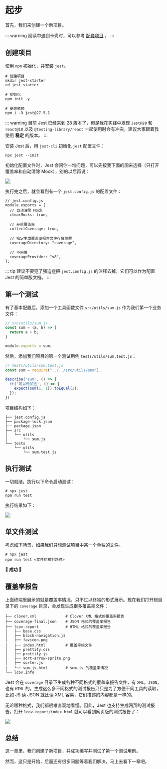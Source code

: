 # 起步

首先，我们来创建一个新项目。

::: warning
阅读中遇到卡壳时，可以参考 [配套项目](https://github.com/haixiangyan/jest-tutorial-example) 。
:::

## 创建项目

使用 `npm` 初始化，并安装 `jest`。

```shell
# 创建项目
mkdir jest-starter
cd jest-starter

# 初始化
npm init -y

# 安装依赖
npm i -D jest@27.5.1
```

::: warning
目前 Jest 已经来到 28 版本了，但是我在实践中发现 `Jest@28` 和 `react@18` 以及 `@testing-library/react` 一起使用时会有冲突，建议大家跟着我使用 **稳定** 的版本。
:::

安装 Jest 后，用 `jest-cli` 初始化 `jest` 配置文件：

```shell
npx jest --init
```

初始化配置文件时，Jest 会问你一堆问题，可以先按我下面的图来选择（只打开覆盖率和自动清除 Mock），别的以后再说：

![](./jest-config.png)

执行完之后，就会看到有一个 `jest.config.js` 的配置文件：

```shell
// jest.config.js
module.exports = {
  // 自动清除 Mock
  clearMocks: true,

  // 开启覆盖率
  collectCoverage: true,

  // 指定生成覆盖率报告文件存放位置
  coverageDirectory: "coverage",

  // 不用管
  coverageProvider: "v8",
};
```

::: tip
建议不要犯了强迫症把 `jest.config.js` 的注释去掉，它们可以作为配置 Jest 的简单版文档。
:::

## 第一个测试

有了基本配置后，添加一个工具函数文件 `src/utils/sum.js` 作为我们第一个业务文件：

```js
// src/utils/sum.js
const sum = (a, b) => {
  return a + b;
}

module.exports = sum;
```

然后，添加我们项目的第一个测试用例 `tests/utils/sum.test.js`：

```js
// tests/utils/sum.test.js
const sum = require("../../src/utils/sum");

describe('sum', () => {
  it('可以做加法', () => {
    expect(sum(1, 1)).toEqual(2);
  });
})
```

项目结构如下：

```
├── jest.config.js
├── package-lock.json
├── package.json
├── src
│   └── utils
│       └── sum.js
└── tests
    └── utils
        └── sum.test.js
```

## 执行测试

一切就绪，执行以下命令启动测试：

```shell
# npx jest
npm run test
```

执行结果如下：

![](./test-result.png)

## 单文件测试

考虑如下场景，如果我们只想测试项目中某一个单独的文件。
```shell
# npx jest
npm run test <文件的相对路径>
```

**🎉 成功 🎉**

## 覆盖率报告

上面终端里展示的就是覆盖率情况，只不过以终端的形式展示。现在我们打开根目录下的 `coverage` 目录，会发现生成很多覆盖率文件：

```
├── clover.xml             # Clover XML 格式的覆盖率报告
├── coverage-final.json    # JSON 格式的覆盖率报告
├── lcov-report            # HTML 格式的覆盖率报告
│   ├── base.css
│   ├── block-navigation.js
│   ├── favicon.png
│   ├── index.html         # 覆盖率根文件
│   ├── prettify.css
│   ├── prettify.js
│   ├── sort-arrow-sprite.png
│   ├── sorter.js
│   └── sum.js.html        # sum.js 的覆盖率情况
└── lcov.info
```

Jest 会在 `coverage` 目录下生成各种不同格式的覆盖率报告文件，有 `XML`，`JSON`，也有 `HTML` 的。生成这么多不同格式的测试报告只只是为了方便不同工具的读取，
比如 JS 读 JSON 就比读 XML 容易，它们描述的内容都是一样的。

无论哪种格式，我们都很难直观地看懂。因此，Jest 也支持生成网页的测试报告，打开 `lcov-report/index.html` 就可以看到网页版的测试报告了：

![](./coverage.png)

## 总结

这一章里，我们创建了新项目，并成功编写并测试了第一个测试用例。

然而，这只是开始，后面还有很多问题等着我们解决，马上去看下一章吧。
